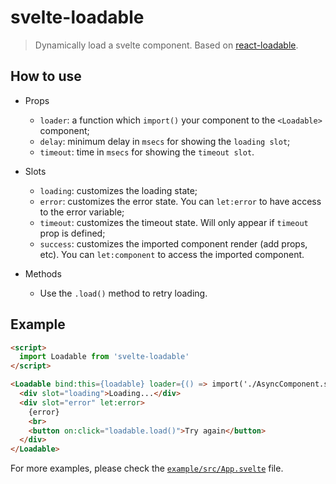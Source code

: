 # svelte-loadable

> Dynamically load a svelte component. Based on [react-loadable](https://github.com/jamiebuilds/react-loadable).

## How to use

- Props

  - `loader`: a function which `import()` your component to the `<Loadable>` component;
  - `delay`: minimum delay in `msecs` for showing the `loading slot`;
  - `timeout`: time in `msecs` for showing the `timeout slot`.

- Slots

  - `loading`: customizes the loading state;
  - `error`: customizes the error state. You can `let:error` to have access to the error variable;
  - `timeout`: customizes the timeout state. Will only appear if `timeout` prop is defined;
  - `success`: customizes the imported component render (add props, etc). You can `let:component` to access the imported component.

- Methods
  - Use the `.load()` method to retry loading.

## Example

```html
<script>
  import Loadable from 'svelte-loadable'
</script>

<Loadable bind:this={loadable} loader={() => import('./AsyncComponent.svelte')}>
  <div slot="loading">Loading...</div>
  <div slot="error" let:error>
    {error}
    <br>
    <button on:click="loadable.load()">Try again</button>
  </div>
</Loadable>
```

For more examples, please check the [`example/src/App.svelte`](https://github.com/kaisermann/svelte-loadable/blob/master/example/src/App.svelte) file.
